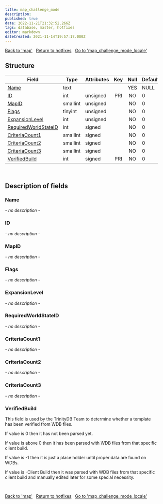 ```yaml
---
title: map_challenge_mode
description: 
published: true
date: 2022-11-21T21:32:52.266Z
tags: database, master, hotfixes
editor: markdown
dateCreated: 2021-11-14T19:57:17.080Z
---
```


<a href="https://trinitycore.info/en/database/master/hotfixes/map" class="mt-5 v-btn v-btn--depressed v-btn--flat v-btn--outlined theme--light v-size--default darkblue--text text--lighten-3"><span class="v-btn__content"><i aria-hidden="true" class="v-icon notranslate v-icon--left mdi mdi-arrow-left theme--light"></i><span>Back to 'map'</span></span></a>&nbsp;&nbsp;&nbsp;<a href="https://trinitycore.info/en/database/master/hotfixes/home" class="mt-5 v-btn v-btn--depressed v-btn--flat v-btn--outlined theme--light v-size--default darkblue--text text--lighten-3"><span class="v-btn__content"><i aria-hidden="true" class="v-icon notranslate v-icon--left mdi mdi-home-outline theme--light"></i><span>Return to hotfixes</span></span></a>&nbsp;&nbsp;&nbsp;<a href="https://trinitycore.info/en/database/master/hotfixes/map_challenge_mode_locale" class="mt-5 v-btn v-btn--depressed v-btn--flat v-btn--outlined theme--light v-size--default darkblue--text text--lighten-3"><span class="v-btn__content"><span>Go to 'map_challenge_mode_locale'</span><i aria-hidden="true" class="v-icon notranslate v-icon--right mdi mdi-arrow-right theme--light"></i></span></a>

## Structure

| Field | Type | Attributes | Key | Null | Default | Extra | Comment |
| --- | --- | --- | :---: | :---: | --- | --- | --- |
| [Name](#name-alt) | text |  |  | YES | NULL |  |  |
| [ID](#id-alt) | int | unsigned | PRI | NO | 0 |  |  |
| [MapID](#mapid) | smallint | unsigned |  | NO | 0 |  |  |
| [Flags](#flags) | tinyint | unsigned |  | NO | 0 |  |  |
| [ExpansionLevel](#expansionlevel) | int | unsigned |  | NO | 0 |  |  |
| [RequiredWorldStateID](#requiredworldstateid) | int | signed |  | NO | 0 |  |  |
| [CriteriaCount1](#criteriacount1) | smallint | signed |  | NO | 0 |  |  |
| [CriteriaCount2](#criteriacount2) | smallint | signed |  | NO | 0 |  |  |
| [CriteriaCount3](#criteriacount3) | smallint | signed |  | NO | 0 |  |  |
| [VerifiedBuild](#verifiedbuild) | int | signed | PRI | NO | 0 |  |  |
&nbsp;
## Description of fields

### Name <!-- {#name-alt} -->
*- no description -*
&nbsp;

### ID <!-- {#id-alt} -->
*- no description -*
&nbsp;

### MapID
*- no description -*
&nbsp;

### Flags
*- no description -*
&nbsp;

### ExpansionLevel
*- no description -*
&nbsp;

### RequiredWorldStateID
*- no description -*
&nbsp;

### CriteriaCount1
*- no description -*
&nbsp;

### CriteriaCount2
*- no description -*
&nbsp;

### CriteriaCount3
*- no description -*
&nbsp;

### VerifiedBuild
This field is used by the TrinityDB Team to determine whether a template has been verified from WDB files.

If value is 0 then it has not been parsed yet.

If value is above 0 then it has been parsed with WDB files from that specific client build.

If value is -1 then it is just a place holder until proper data are found on WDBs.

If value is -Client Build then it was parsed with WDB files from that specific client build and manually edited later for some special necessity.

&nbsp;

<a href="https://trinitycore.info/en/database/master/hotfixes/map" class="mt-5 v-btn v-btn--depressed v-btn--flat v-btn--outlined theme--light v-size--default darkblue--text text--lighten-3"><span class="v-btn__content"><i aria-hidden="true" class="v-icon notranslate v-icon--left mdi mdi-arrow-left theme--light"></i><span>Back to 'map'</span></span></a>&nbsp;&nbsp;&nbsp;<a href="https://trinitycore.info/en/database/master/hotfixes/home" class="mt-5 v-btn v-btn--depressed v-btn--flat v-btn--outlined theme--light v-size--default darkblue--text text--lighten-3"><span class="v-btn__content"><i aria-hidden="true" class="v-icon notranslate v-icon--left mdi mdi-home-outline theme--light"></i><span>Return to hotfixes</span></span></a>&nbsp;&nbsp;&nbsp;<a href="https://trinitycore.info/en/database/master/hotfixes/map_challenge_mode_locale" class="mt-5 v-btn v-btn--depressed v-btn--flat v-btn--outlined theme--light v-size--default darkblue--text text--lighten-3"><span class="v-btn__content"><span>Go to 'map_challenge_mode_locale'</span><i aria-hidden="true" class="v-icon notranslate v-icon--right mdi mdi-arrow-right theme--light"></i></span></a>

